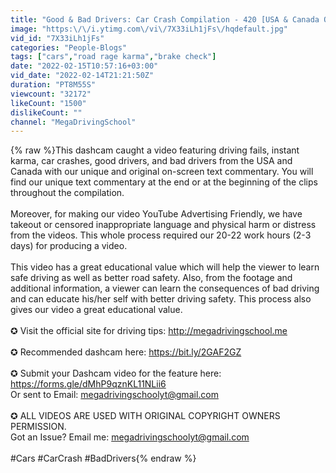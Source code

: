 ```yaml
---
title: "Good & Bad Drivers: Car Crash Compilation - 420 [USA & Canada Only]"
image: "https:\/\/i.ytimg.com\/vi\/7X33iLh1jFs\/hqdefault.jpg"
vid_id: "7X33iLh1jFs"
categories: "People-Blogs"
tags: ["cars","road rage karma","brake check"]
date: "2022-02-15T10:57:16+03:00"
vid_date: "2022-02-14T21:21:50Z"
duration: "PT8M55S"
viewcount: "32172"
likeCount: "1500"
dislikeCount: ""
channel: "MegaDrivingSchool"
---
```

{% raw %}This dashcam caught a video featuring driving fails, instant karma, car crashes, good drivers, and bad drivers from the USA and Canada with our unique and original on-screen text commentary. You will find our unique text commentary at the end or at the beginning of the clips throughout the compilation.<br /><br />Moreover, for making our video YouTube Advertising Friendly, we have takeout or censored inappropriate language and physical harm or distress from the videos. This whole process required our 20-22 work hours (2-3 days) for producing a video. <br /><br />This video has a great educational value which will help the viewer to learn safe driving as well as better road safety. Also, from the footage and additional information, a viewer can learn the consequences of bad driving and can educate his/her self with better driving safety. This process also gives our video a great educational value. <br /><br />✪ Visit the official site for driving tips: <a rel="nofollow" target="blank" href="http://megadrivingschool.me">http://megadrivingschool.me</a><br /><br />✪ Recommended dashcam here: <a rel="nofollow" target="blank" href="https://bit.ly/2GAF2GZ">https://bit.ly/2GAF2GZ</a><br /><br />✪ Submit your Dashcam video for the feature here: <a rel="nofollow" target="blank" href="https://forms.gle/dMhP9qznKL11NLii6">https://forms.gle/dMhP9qznKL11NLii6</a><br />Or sent to Email: megadrivingschoolyt@gmail.com <br /><br />✪ ALL VIDEOS ARE USED WITH ORIGINAL COPYRIGHT OWNERS PERMISSION.<br />Got an Issue? Email me: megadrivingschoolyt@gmail.com<br /><br />#Cars #CarCrash #BadDrivers{% endraw %}
